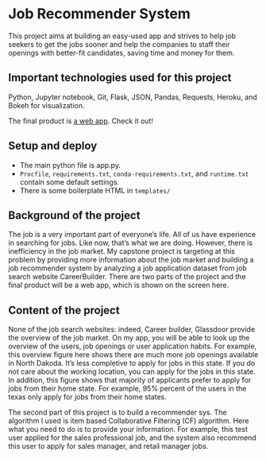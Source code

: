 # Job Recommender System

This project aims at building an easy-used app and strives to help job seekers to get the jobs sooner and help the companies to staff their openings with better-fit candidates, saving time and money for them.

## Important technologies used for this project
Python, Jupyter notebook, Git, Flask, JSON, Pandas, Requests, Heroku, and Bokeh for visualization.

The final product is [a web app](https://jobrecommender.herokuapp.com/). Check it out!

## Setup and deploy
- The main python file is app.py.
- `Procfile`, `requirements.txt`, `conda-requirements.txt`, and `runtime.txt`
  contain some default settings.
- There is some boilerplate HTML in `templates/`

## Background of the project
The job is a very important part of everyone’s life. All of us have experience in searching for jobs. Like now, that’s what we are doing. However, there is inefficiency in the job market. My capstone project is targeting at this problem by providing more information about the job market and building a job recommender system by analyzing a job application dataset from job search website CareerBuilder. There are two parts of the project and the final product will be a web app, which is shown on the screen here.

## Content of the project
None of the job search websites: indeed, Career builder, Glassdoor provide the overview of the job market. On my app, you will be able to look up the overview of the users, job openings or user application habits. For example, this overview figure here shows there are much more job openings available in North Dakoda. It’s less completive to apply for jobs in this state. If you do not care about the working location, you can apply for the jobs in this state. In addition, this figure shows that majority of applicants prefer to apply for jobs from their home state. For example, 95% percent of the users in the texas only apply for jobs from their home states.

The second part of this project is to build a recommender sys. The algorithm I used is item based Collaborative Filtering (CF) algorithm. Here what you need to do is to provide your information. For example, this test user applied for the sales professional job, and the system also recommend this user to apply for sales manager, and retail manager jobs.
